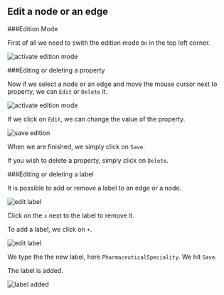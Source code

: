 
## Edit a node or an edge

###Edition Mode

First of all we need to swith the edition mode ```On``` in the top left corner.

![activate edition mode](https://dl.dropboxusercontent.com/s/kihtmrdvgjds8a2/122.png?dl=0)

###Editing or deleting a property

Now if we select a node or an edge and move the mouse cursor next to property, we can ```Edit``` or ```Delete``` it.

![activate edition mode](https://dl.dropboxusercontent.com/s/fwf21o61kgagiv5/123.png?dl=0)

If we click on ```Edit```, we can change the value of the property.

![save edition](https://dl.dropboxusercontent.com/s/eyelou07yvni8li/124.png?dl=0)

When we are finished, we simply click on  ```Save```.

If you wish to delete a property, simply click on ```Delete```.

###Editing or deleting a label

It is possible to add or remove a label to an edge or a node.

![edit label](https://dl.dropboxusercontent.com/s/doweujh4rzu5d3c/125.png?dl=0)

Click on the ```x``` next to the label to remove it.

To add a label, we click on ```+```.

![edit label](https://dl.dropboxusercontent.com/s/vpm93dcnijig7ly/126.png?dl=0)

We type the the new label, here ```PharmaceuticalSpeciality```. We hit ```Save```.

The label is added.

![label added](https://dl.dropboxusercontent.com/s/o4nomrrdlm6mao4/127.png?dl=0)
